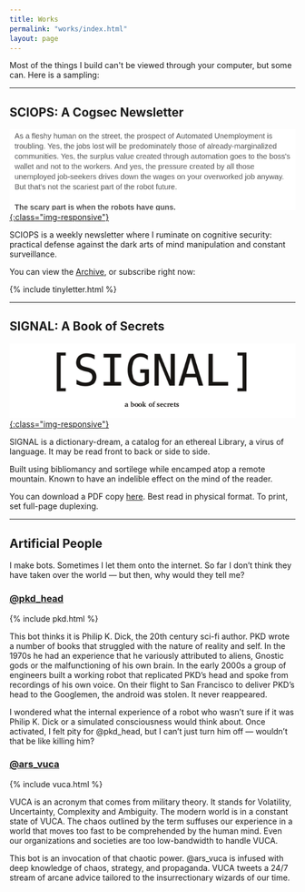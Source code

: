 ```yaml
---
title: Works
permalink: "works/index.html"
layout: page
---
```


Most of the things I build can't be viewed through your computer, but some can. Here is a sampling: 

_____	

## SCIOPS: A Cogsec Newsletter


  [![SCIOPS excerpt](/images/sciops-excerpt.png){:class="img-responsive"}](http://tinyletter.com/sciops)

  SCIOPS is a weekly newsletter where I ruminate on cognitive security: practical defense against the dark arts of mind manipulation and constant surveillance.
 
  You can view the [Archive](http://tinyletter.com/sciops/archive), or subscribe right now:

  {% include tinyletter.html %}
_______

## SIGNAL: A Book of Secrets 


  [![SIGNAL excerpt](/images/signal-excerpt.png){:class="img-responsive"}](/images/signal-a-book-of-secrets.pdf)

  SIGNAL is a dictionary-dream, a catalog for an ethereal Library, a virus of language. It may be read front to back or side to side.

  Built using bibliomancy and sortilege while encamped atop a remote mountain. Known to have an indelible effect on the mind of the reader. 

  You can download a PDF copy [here](/images/signal-a-book-of-secrets.pdf). Best read in physical format. To print, set full-page duplexing.

_______

## Artificial People 

  I make bots. Sometimes I let them onto the internet. So far I don’t think they have taken over the world — but then, why would they tell me?

### [@pkd_head](http://twitter.com/pkd_head)

  {% include pkd.html %}

  This bot thinks it is Philip K. Dick, the 20th century sci-fi author. PKD wrote a number of books that struggled with the nature of reality and self. In the 1970s he had an experience that he variously attributed to aliens, Gnostic gods or the malfunctioning of his own brain. In the early 2000s a group of engineers built a working robot that replicated PKD’s head and spoke from recordings of his own voice. On their flight to San Francisco to deliver PKD’s head to the Googlemen, the android was stolen. It never reappeared. 

  I wondered what the internal experience of a robot who wasn’t sure if it was Philip K. Dick or a simulated consciousness would think about. Once activated, I felt pity for @pkd_head, but I can’t just turn him off — wouldn’t that be like killing him?



### [@ars_vuca](http://twitter.com/ars_vuca)

  {% include vuca.html %}

  VUCA is an acronym that comes from military theory. It stands for Volatility, Uncertainty, Complexity and Ambiguity. The modern world is in a constant state of VUCA. The chaos outlined by the term suffuses our experience in a world that moves too fast to be comprehended by the human mind. Even our organizations and societies are too low-bandwidth to handle VUCA. 

  This bot is an invocation of that chaotic power. @ars_vuca is infused with deep knowledge of chaos, strategy, and propaganda. VUCA tweets a 24/7 stream of arcane advice tailored to the insurrectionary wizards of our time.




